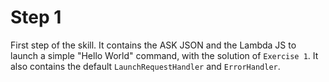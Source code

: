 # Step 1

First step of the skill. It contains the ASK JSON and the Lambda JS to launch a simple "Hello World" command, with the solution of `Exercise 1`. It also contains the default `LaunchRequestHandler` and `ErrorHandler`.